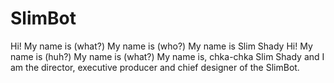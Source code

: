 # SlimBot

Hi! My name is (what?)
My name is (who?)
My name is Slim Shady
Hi! My name is (huh?)
My name is (what?)
My name is, chka-chka Slim Shady and I am the director, executive producer and chief designer of the SlimBot.
